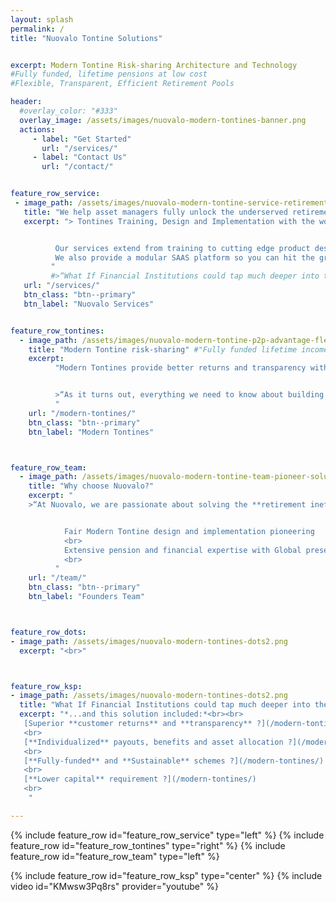 ```yaml
---
layout: splash
permalink: /
title: "Nuovalo Tontine Solutions"


excerpt: Modern Tontine Risk-sharing Architecture and Technology
#Fully funded, lifetime pensions at low cost
#Flexible, Transparent, Efficient Retirement Pools

header:
  #overlay_color: "#333"
  overlay_image: /assets/images/nuovalo-modern-tontines-banner.png
  actions:
     - label: "Get Started"
       url: "/services/"
     - label: "Contact Us"
       url: "/contact/"


feature_row_service:
 - image_path: /assets/images/nuovalo-modern-tontine-service-retirement-industry.png
   title: "We help asset managers fully unlock the underserved retirement market"
   excerpt: "> Tontines Training, Design and Implementation with the world's foremost tontine practitioners and academics.


          Our services extend from training to cutting edge product design and actuarial simulations.
          We also provide a modular SAAS platform so you can hit the ground running.
         "
         #>“What If Financial Institutions could tap much deeper into the **Underserved Retirement Market** ?”
   url: "/services/"
   btn_class: "btn--primary"
   btn_label: "Nuovalo Services"


feature_row_tontines:
  - image_path: /assets/images/nuovalo-modern-tontine-p2p-advantage-flexibility.png
    title: "Modern Tontine risk-sharing" #"Fully funded lifetime income at low cost"
    excerpt:
          "Modern Tontines provide better returns and transparency with flexible payouts, benefits and asset allocation. They are sustainable schemes, always fully funded, generating lower capital requirement with limited risk undertakings.


          >“As it turns out, everything we need to know about building a perfect retirement product we learned in kindergarten. **Life is better when you share**.” - [Michael Finke](https://www.thinkadvisor.com/2015/07/02/milevskys-bold-plan-to-reinvent-retirement-income/)
          "
    url: "/modern-tontines/"
    btn_class: "btn--primary"
    btn_label: "Modern Tontines"



feature_row_team:
  - image_path: /assets/images/nuovalo-modern-tontine-team-pioneer-solution.png
    title: "Why choose Nuovalo?"
    excerpt: "
    >“At Nuovalo, we are passionate about solving the **retirement inefficiencies** through Expertise, Innovation and Technology”


            Fair Modern Tontine design and implementation pioneering
            <br>
            Extensive pension and financial expertise with Global presence
            <br>
          "
    url: "/team/"
    btn_class: "btn--primary"
    btn_label: "Founders Team"



feature_row_dots:
- image_path: /assets/images/nuovalo-modern-tontines-dots2.png
  excerpt: "<br>"



feature_row_ksp:
- image_path: /assets/images/nuovalo-modern-tontines-dots2.png
  title: "What If Financial Institutions could tap much deeper into the Underserved Retirement Market ?"
  excerpt: "*...and this solution included:*<br><br>
   [Superior **customer returns** and **transparency** ?](/modern-tontines/)
   <br>
   [**Individualized** payouts, benefits and asset allocation ?](/modern-tontines/)
   <br>
   [**Fully-funded** and **Sustainable** schemes ?](/modern-tontines/)
   <br>
   [**Lower capital** requirement ?](/modern-tontines/)
   <br>
    "

---
```




{% include feature_row id="feature_row_service" type="left" %}
{% include feature_row id="feature_row_tontines" type="right" %}
{% include feature_row id="feature_row_team" type="left" %}




{% include feature_row id="feature_row_ksp" type="center" %}
{% include video id="KMwsw3Pq8rs" provider="youtube" %}
